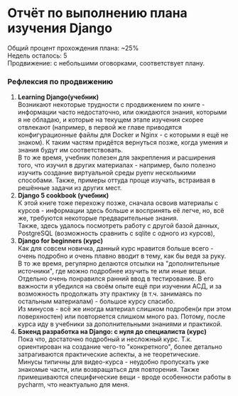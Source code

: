 ﻿# Отчёт по выполнению плана изучения Django
Общий процент прохождения плана: ~25%  
Недель осталось: 5  
Продвижение: с небольшими оговорками, соответствует плану.
### Рефлексия по продвижению
1. **Learning Django(учебник)**  
	Возникают некоторые трудности с продвижением по книге - информации часто недостаточно, или ожидаются знания, 
	которыми я не обладаю, и которые на текущем этапе изучения скорее отвлекают 
	(например, в первой же главе приводятся конфигурационные файлы для Docker и Nginx - с которыми я ещё не знаком).
	К таким частям придётся вернуться позже, когда умения и знания будут им соответствовать.  
	В то же время, учебник полезен для закрепления и расширения того, что изучил в других материалах - например, было полезно изучить создание виртуальной среды pyenv несколькими способами. 
	Также, примеры оттуда проще изучать, встраивая в решённые задачи из других мест.
2. **Django 5 cookbook (учебник)**  
	К этой книге тоже перехожу позже, сначала освоив материалы с курсов - информации здесь больше и воспринять её легче, но, всё же, требуются некоторые предварительные знания.  
	Также, здесь удалось посмотреть работу с другой базой данных, PostgreSQL (возможность сравнить с sqlite с одного из курсов),
3. **Django for beginners (курс)**  
	Как для совсем новичка, данный курс нравится больше всего - очень подробно и очень плавно вводит в тему, как бы ведя за руку. В то же время, регулярно делаются отсылки на "дополнительные источники", где можно подробнее изучить те или иные вещи.  
	Отдельно очень понравился ранний ввод в тестирование. В его важности я убедился на своём опыте ещё при изучении АСД, и за возможность продолжать эту практику (в т.ч. занимаясь по остальным материалам) - большое курсу спасибо.  
	Из минусов - всё же иногда материал слишком подробен(и при этом поверхностен) или повторяется слишком много раз. Потому, после курса иду в учебники за дополнительными знаниями и практикой.
4. **Бэкенд разработка на Django: с нуля до специалиста (курс)**  
	Пока что, достаточно подробный и несложный курс. Т.к. ориентирован на создание чего-то "конкретного", более детально затрагиваются практические аспекты, а не теоретические.  
	Минусы типичны для видео-курса - неудобно пропускать уже знакомые части, или возвращаться для повторения. Также примешиваются специфические вещи - вроде особенности работы в pycharm, что неактуально для меня.
